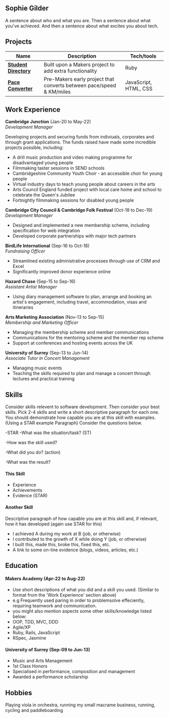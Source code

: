 ## Sophie Gilder

A sentence about who and what you are. Then a sentence about what you've achieved. And then a sentence about what excites you about tech.

## Projects

| Name                             | Description                                            | Tech/tools        |
| -------------------------------- | ------------------------------------------------------ | ----------------- |
| [**Student Directory**](https://github.com/sophiegilder/student-directory)          | Built upon a Makers project to add extra functionality | Ruby              |
| [**Pace Converter**](https://github.com/sophiegilder/running-pace-converter)             | Pre-Makers early project that converts between pace/speed & KM/miles | JavaScript, HTML, CSS|

## Work Experience

**Cambridge Junction** (Jan-20 to May-22)  
_Development Manager_

Developing projects and securing funds from indiviuals, corporates and through grant applications. The funds raised have made some incredible projects possible, including:

- A drill music production and video making programme for disadvantaged young people
- Filmmaking taster sessions in SEND schools
- Cambridgeshire Community Youth Choir - an accessible choir for young people
- Virtual industry days to teach young people about careers in the arts
- Arts Council England funded project with local care home and school to celebrate the Queen's Jubilee
- Fortnightly filmmaking sessions for disabled young people

**Cambridge City Council & Cambridge Folk Festival** (Oct-18 to Dec-19)  
_Development Manager_

- Designed and implemented a new membership scheme, including specification for web integration
- Developed corporate partnerships with major tech partners

**BirdLife International** (Sep-16 to Oct-18)  
_Fundraising Officer_

- Streamlined existing administrative processes through use of CRM and Excel
- Significantly improved donor experience online

**Hazard Chase** (Sep-15 to Sep-16)  
_Assistant Artist Manager_

- Using diary management software to plan, arrange and booking an artist's engagement, including travel, accommodation,  visas and itineraries

**Arts Marketing Association** (Nov-13 to Sep-15)  
_Membership and Marketing Officer_

- Managing the membership scheme and member communications
- Communications for the mentoring scheme and the member rep scheme
- Support at conferences and hosting events across the UK

**University of Surrey** (Sep-13 to Jun-14)  
_Associate Tutor in Concert Management_

- Managing music events
- Teaching the skills required to plan and manage a concert through lectures and practical training

## Skills

Consider skills relevent to software development. Then consider your best skills. Pick 2-4 skills and write a short descriptive paragraph for each one. You should demonstrate how capable you are at this skill with examples.
(Using a STAR example Paragraph) Consider the questions below.

-STAR
-What was the situation/task? (ST)

-How was the skill used?

-What did you do? (action)

-What was the result?


#### This Skill

- Experience
- Achievements
- Evidence (STAR)

#### Another Skill

Descriptive paragraph of how capable you are at this skill and, if relevant, how it has developed (again use STAR for this)

- I achieved A during my work at B (job, or otherwise)
- I contributed to the growth of X while doing Y (job, or otherwise)
- I built this, made this, broke this, fixed this, etc.
- A link to some on-line evidence (blogs, videos, articles, etc.)

## Education

#### Makers Academy (Apr-22 to Aug-22)
- Use short descriptions of what you did and a skill you used. (Similar to format from the 'Work Experience' section above)
- e.g Frequently used paring in order to problemsolve effeciently, requiring teamwork and communication.
- you might also mention aspects some other skills/knowledge listed below: 
- OOP, TDD, MVC, DDD
- Agile/XP
- Ruby, Rails, JavaScript
- RSpec, Jasmine

#### University of Surrey (Sep-09 to Jun-13)

- Music and Arts Management
- 1st Class Honors
- Specialised in performance, composition and management
- Awarded a performance scholarship

## Hobbies

Playing viola in orchestra, running my small macrame business, running, cycling and paddleboarding
